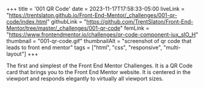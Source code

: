 +++
title = '001 QR Code'
date = 2023-11-17T17:58:33-05:00
liveLink = "https://trentslaton.github.io/Front-End-Mentor/_challenges/001-qr-code/index.html"
githubLink = "https://github.com/TrentSlaton/Front-End-Mentor/tree/master/_challenges/001-qr-code"
femLink = "https://www.frontendmentor.io/challenges/qr-code-component-iux_sIO_H"
thumbnail = "001-qr-code.gif"
thumbnailAlt = "screenshot of qr code that leads to front end mentor"
tags = ["html", "css", "responsive", "multi-layout"]
+++

The first and simplest of the Front End Mentor Challenges. It is a QR Code card that brings you to the Front End Mentor website. It is centered in the viewport and responds elegantly to virtually all viewport sizes.
